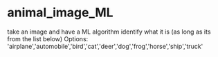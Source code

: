 # animal_image_ML
take an image and have a ML algorithm identify what it is (as long as its from the list below)
Options: 'airplane','automobile','bird','cat','deer','dog','frog','horse','ship','truck'
